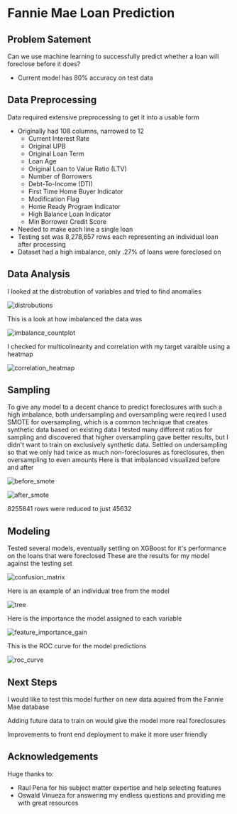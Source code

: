 # Fannie Mae Loan Prediction

## Problem Satement

Can we use machine learning to successfully predict whether a loan will foreclose before it does?
 * Current model has 80% accuracy on test data

## Data Preprocessing

Data required extensive preprocessing to get it into a usable form
 * Originally had 108 columns, narrowed to 12
   * Current Interest Rate
   * Original UPB
   * Original Loan Term
   * Loan Age
   * Original Loan to Value Ratio (LTV)
   * Number of Borrowers
   * Debt-To-Income (DTI)
   * First Time Home Buyer Indicator
   * Modification Flag
   * Home Ready Program Indicator
   * High Balance Loan Indicator
   * Min Borrower Credit Score
 * Needed to make each line a single loan
 * Testing set was 8,278,657 rows each representing an individual loan after processing
 * Dataset had a high imbalance, only .27% of loans were foreclosed on

## Data Analysis

I looked at the distrobution of variables and tried to find anomalies

![distrobutions](https://user-images.githubusercontent.com/84877574/126810531-443b55d6-0b02-41d9-8a17-23e524c991b7.png)


This is a look at how imbalanced the data was

![imbalance_countplot](https://user-images.githubusercontent.com/84877574/126810405-bf91bc88-fce5-4753-b93a-92f56302526f.png)

I checked for multicolinearity and correlation with my target varaible using a heatmap

![correlation_heatmap](https://user-images.githubusercontent.com/84877574/126833374-3da60278-b7b7-4024-8fe9-d943666c5869.png)


## Sampling

To give any model to a decent chance to predict foreclosures with such a high imbalance, both undersampling and oversampling were reqired
I used SMOTE for oversampling, which is a common technique that creates synthetic data based on existing data
I tested many different ratios for sampling and discovered that higher oversampling gave better results, but I didn't want to train on exclusively synthetic data.
Settled on undersampling so that we only had twice as much non-foreclosures as foreclosures, then oversampling to even amounts
Here is that imbalanced visualized before and after

![before_smote](https://user-images.githubusercontent.com/84877574/126812784-d4d9dd49-1a93-44d7-a9cb-92b3be812d59.png)

![after_smote](https://user-images.githubusercontent.com/84877574/126812796-fe79184c-753a-4e81-b881-090907e12958.png)

8255841 rows were reduced to just 45632

## Modeling

Tested several models, eventually settling on XGBoost for it's performance on the loans that were foreclosed
These are the results for my model against the testing set

![confusion_matrix](https://user-images.githubusercontent.com/84877574/126816695-dc79601d-4738-4afd-8e42-ec3cc688cb3c.png)

Here is an example of an individual tree from the model

![tree](https://user-images.githubusercontent.com/84877574/126816626-432b495e-5668-4c23-9c35-a96538369e09.png)

Here is the importance the model assigned to each variable

![feature_importance_gain](https://user-images.githubusercontent.com/84877574/127179894-1c97a9de-01db-4f34-b3a9-b2f9d4192d00.png)


This is the ROC curve for the model predictions

![roc_curve](https://user-images.githubusercontent.com/84877574/126817081-15741b8f-2568-4fc8-81df-5cb230872f9e.png)

## Next Steps

I would like to test this model further on new data aquired from the Fannie Mae database

Adding future data to train on would give the model more real foreclosures

Improvements to front end deployment to make it more user friendly

## Acknowledgements

Huge thanks to:
 * Raul Pena for his subject matter expertise and help selecting features
 * Oswald Vinueza for answering my endless questions and providing me with great resources

